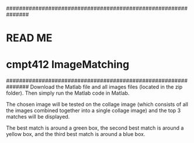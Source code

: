 ###############################################################
# READ ME
# cmpt412 ImageMatching
###############################################################
Download the Matlab file and all images files (located in the
zip folder). Then simply run the Matlab code in Matlab.

The chosen image will be tested on the collage image (which 
consists of all the images combined together into a single
collage image) and the top 3 matches will be displayed. 

The best match is around a green box, the second best match is 
around a yellow box, and the third best match is around a blue
box.
